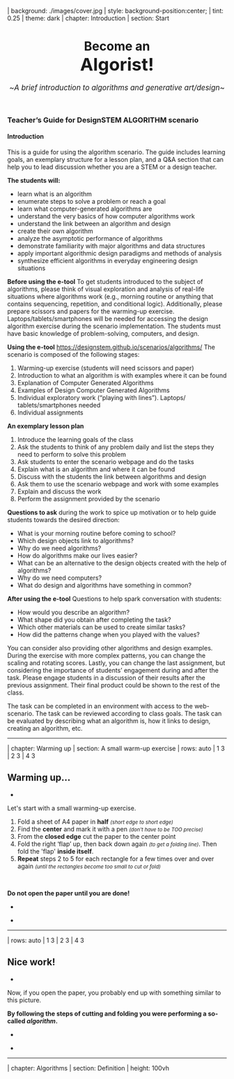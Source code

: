 | background: ./images/cover.jpg
| style: background-position:center;
| tint: 0.25
| theme: dark
| chapter: Introduction
| section: Start

<center><div>

# Become an <br /><big><big>Algorist!</big></big>

<big>~*A brief introduction to algorithms and generative art/design*~</big>

<p /><br />

<f-next-button title="Start" />


</div></center>

<f-notes width="50vw" style="font-family:var(--font-serif); --base:10px; --primary:var(--darkgray)">

### Teacher’s Guide for DesignSTEM ALGORITHM scenario

#### Introduction

This is a guide for using the algorithm scenario. The guide includes learning goals, an exemplary structure for a lesson plan, and a Q&A section that can help you to lead discussion whether you are a STEM or a design teacher.

**The students will:**
- learn what is an algorithm
- enumerate steps to solve a problem or reach a goal
- learn what computer-generated algorithms are
- understand the very basics of how computer algorithms work
- understand the link between an algorithm and design
- create their own algorithm
- analyze the asymptotic performance of algorithms
- demonstrate familiarity with major algorithms and data structures
- apply important algorithmic design paradigms and methods of analysis
- synthesize efficient algorithms in everyday engineering design situations


**Before using the e-tool**
To get students introduced to the subject of algorithms, please think of visual exploration and analysis of real-life situations where algorithms work (e.g., morning routine or anything that contains sequencing, repetition, and conditional logic). Additionally, please prepare scissors and papers for the warming-up exercise. Laptops/tablets/smartphones will be needed for accessing the design algorithm exercise during the scenario implementation.
The students must have basic knowledge of problem-solving, computers, and design. 


**Using the e-tool** https://designstem.github.io/scenarios/algorithms/
The scenario is composed of the following stages:
1. Warming-up exercise (students will need scissors and paper)
2. Introduction to what an algorithm is with examples where it can be found
3. Explanation of Computer Generated Algorithms
4. Examples of Design Computer Generated Algorithms
5. Individual exploratory work (“playing with lines”). Laptops/ tablets/smartphones needed
6. Individual assignments

**An exemplary lesson plan**
1. Introduce the learning goals of the class
2. Ask the students to think of any problem daily and list the steps they need to perform to solve this problem
3. Ask students to enter the scenario webpage and do the tasks
4. Explain what is an algorithm and where it can be found
5. Discuss with the students the link between algorithms and design
6. Ask them to use the scenario webpage and work with some examples
7. Explain and discuss the work
8. Perform the assignment provided by the scenario

**Questions to ask** during the work to spice up motivation or to help guide students towards the desired direction:
* What is your morning routine before coming to school?
* Which design objects link to algorithms?
* Why do we need algorithms?
* How do algorithms make our lives easier?
* What can be an alternative to the design objects created with the help of algorithms? 
* Why do we need computers?
* What do design and algorithms have something in common?

**After using the e-tool**
Questions to help spark conversation with students:
* How would you describe an algorithm?
* What shape did you obtain after completing the task?
* Which other materials can be used to create similar tasks?
* How did the patterns change when you played with the values?

You can consider also providing other algorithms and design examples. During the exercise with more complex patterns, you can change the scaling and rotating scores. Lastly, you can change the last assignment, but considering the importance of students’ engagement during and after the task. Please engage students in a discussion of their results after the previous assignment. Their final product could be shown to the rest of the class.
 
The task can be completed in an environment with access to the web-scenario.
The task can be reviewed according to class goals.
The task can be evaluated by describing what an algorithm is, how it links to design, creating an algorithm, etc.

</f-notes>

---









| chapter: Warming up
| section: A small warm-up exercise
| rows: auto
| 1 3
| 2 3
| 4 3 


<div class="bottom">
  
  ## Warming up... 
</div>
 
-

Let's start with a small warming-up exercise.

1. Fold a sheet of A4 paper in **half** <small>*(short edge to short edge)*</small> 
2. Find the **center** and mark it with a pen  <small>*(don't have to be TOO precise)*</small> 
3. From the **closed edge** cut the paper to the center point 
4. Fold the right ‘flap’ up, then back down again <small>*(to get a folding line)*</small>. Then fold the 'flap' **inside itself**.
5. **Repeat** steps 2 to 5 for each rectangle for a few times over and over again <small>*(until the rectangles become too small to cut or fold)*</small>

<br />

**Do not open the paper until you are done!**

-

<f-image src="./images/origami-instructions.jpg" style="--image-size:contain; --image-min-height: 60vh;" />

<!-- ![Origami instructions](./images/origami-instructions.jpg "Origami instructions") -->

-

<f-next-button title="Next: see the result" />

---










| rows: auto
| 1 3 
| 2 3
| 4 3
 
<div class="bottom">
  
  ## Nice work!
</div>

-

Now, if you open the paper, you probably end up with something similar to this picture. 
 
**By following the steps of cutting and folding you were performing a so-called <var>algorithm</var>.**

-

<f-image src="./images/origami-output.jpg" style="background-position:50% 50%; --image-min-height:80vh;" />

-

<f-next-button title="Next: definition"  />

---








| chapter: Algorithms
| section: Definition
| height: 100vh

<div style="display:flex; flex-direction:column; justify-content: center; align-items: center; height:100%; text-align:center;">

## <var>algorithm</var>

in mathematics and computer science, is an unambiguous specification of how to solve a class of problems <f-link to="https://en.wikipedia.org/wiki/Algorithm">Wikipedia</f-link>

<br />

<small>Or to put it simple:</small>

> #### algorithm *is a set of specific steps needed to solve a problem*
  
<br />

 <f-next-button title="Next: they are everywhere!" />

</div>
  

---










| section: Everyday algorithms
| rows: auto
| 1 3
| 2 3
| 4 3 
 
<div class="bottom">
  
  ## Actually, we solve problems with algorithms every day
</div>

-

Probably without even noticing. These are often called <var>everyday algorithms</var>. Let's take a look at some examples. 
 
Maybe the most common example of an everyday algorithm is **cooking**. You have to follow specific steps (recipe) to make a delicious meal.

-

<f-image src="./images/everyday-recipe_3.jpg" style="background-size: cover; background-position:90% 50%;" />

<small>*Preparing food means using algorithms.*</small>

-

 <f-next-button title="Next: more everyday algorithms" />

---










| rows: auto
| 1 1
| 2 3
| 4 4

## More examples of everyday algorithms

<br />

-

##### Folding a t-shirt
 
<!-- ![T-shirt folding](./images/shirt.gif "T-shirt folding")  -->

<f-image src="./images/shirt.gif" style="--image-size: cover; --image-position:center; --image-height:51.5vh;" />

<!-- <f-image src="./images/everyday-tshirt.jpg" style="background-size: cover; background-position:50% 50%; --image-min-height: 30vh;" /> -->
 
<small>*There is more than one method to fold a t-shirt. Every technique is a "different algorithm" of t-shirt folding.*</small>

-

##### Building a brick wall
 
  <!-- ![Brick wall](./images/everyday-wall_2.jpg "Brick wall")  -->

<f-image src="./images/everyday-wall_2.jpg" style="--image-size: cover; --image-position:center; --image-height:51.5vh;" />
 
<small>*Building a stable brick wall is based on an algorithm too: You have to put the bricks so that every other row of bricks is shifted by half of its size compared to the previous row.*</small>

-

<br />

<f-next-button title="Next: computer algorithms" />

---








| section: Computer algorithms
| rows: auto
| cols: 2fr 1fr
| 1 4
| 2 4
| 3 4

<div class="bottom">
  
  ## Computer generated algorithms
</div>

-

Cooking, folding a t-shirt, building a wall &ndash; these activities consist of relatively simple instructions (i.e., ‘algorithms’).

**Computers also perform algorithms. More complex algorithms may require a lot of computing power &ndash; so much that ordinary people cannot manage it by themselves.**
 
Computers and design go together well. This last decade has seen the emergence of a new way of designing that’s all about the conscious use of algorithms mixed with the computational power of computers. A lot of designers, artists, and architects have been using computers and sophisticated algorithms to create stunning work.

-

 <f-next-button title="Next" />

-


---






| rows: auto
| cols: 2fr 1fr
| 1 1
| 2 4
| 3 4


<div class="bottom">
  
  ## Keep in mind:
</div>

-

1. Not all computational design is generative design,
2. And not all generative design is computational.
3. Not every use of computers in design is ‘generative.’

#### And now, let's take a look at some examples of computer-generated algorithms in design:

-

 <f-next-button title="Next: algorithms in design" />

-

---







| chapter: Algorithmic art 
| section: Examples
| rows: auto
| cols: 2fr 1fr
| 2 1
| 2 3


## Grotto set design 
*by Michael Hansmeyer*

Grotto set design for Mozart's opera Zauberflöte, directed by Romeo Castellucci

> ~*“I want to assume the Mozartian potion and bring it to its maximum effect, and here in the gardens is the artificial grotto, the feathers of the fowler, the ceruse white with the artificial fly, the symmetry, palace of the 18th century.”*~

<f-link to="http://www.michael-hansmeyer.com/">michael-hansmeyer.com</f-link>

-

<!-- ![Example 1](./images/candy-hansmeyer.jpg "Example 1") -->
<f-image src="./images/candy-hansmeyer.jpg" style="background-position:50% 90%; --image-min-height:80vh;" />

<f-notes title="Credits" size="half">

  Zauberflöte 2018 (available at http://www.michael-hansmeyer.com/zauberfloete, accessed on 24.01.2019)

</f-notes>

-

<f-next-button title="Next" />

---





| rows: auto
| cols: 2fr 1fr
| 2 1
| 2 3


## A table 
*by Stefan Bassing*

Designer Stefan Bassing has used digital modeling to create a pair of tables, made from repetitive elements to simplify the production process.

> ~*“Once the furniture is created as a digital model, the role of the computer is at the forefront. The computer numerically controls (CNC) the bending machine, converting steel rods into parts for use. Then, these would be assembled by a craftsperson, before being copper plated.”*~

<f-link to="https://stefanbassing.com/">stefanbassing.com</f-link>

-

<!-- ![Example 1](./images/candy-hansmeyer.jpg "Example 1") -->
<f-image src="./images/candy-dezeen.jpg" style="background-position:30% 50%; --image-min-height:80vh;" />

<f-notes title="Credits" size="half">

  Tucker 2016, (available at https://www.dezeen.com/2016/03/26/stefan-bassing-barlett-school-architecture-digital-modelling-table-no-1-2-identical-components/, accessed on 24.01.2019)

</f-notes>

-

<f-next-button title="Next" />

---






| rows: auto
| cols: 2fr 1fr
| 2 1
| 2 3


## “Entangle” wall tiles 
*by Lynne MacLachlan*

“Entangle” is a 3D printed wall tilling system, taking inspiration from mathematical tiling principles and quantum mechanics.

> ~*“Based on the mathematical principles of Truchet tiles, two modular segments can be combined in a myriad of different ways. It is possible to create various wave patterns, knot designs, complex repeating patterns, or fill space in a random fashion. (McLachlan 2017).”*~
 
<f-link to="https://lynnemaclachlan.co.uk/">lynnemaclachlan.co.uk</f-link>

-

<f-image src="./images/candy-maclachlan.jpg" style="background-position:50% 50%; --image-min-height:80vh;" />

<f-notes title="Credits">

  Entangle 2017 (available at https://lynnemaclachlan.co.uk/blogs/projects/entangle-wall-tiles, accessed on 24.01.2019)

</f-notes>

-

<f-next-button title="Next" />

---







| rows: auto
| cols: 2fr 1fr
| 2 1
| 2 3


## “Sand Spline” - generative art 
*by Anders Hoff*

The idea is based on the concept of mathematical B-splines.

The author mentions that in mathematics, a B-spline is a smooth spline that is drawn from a number of nodes (control points) without necessarily passing through the nodes themselves.

<f-link to="https://inconvergent.net/">inconvergent.net</f-link>

-

<f-image src="./images/candy-sandspline.jpg" style="background-position:50% 50%; --image-min-height:80vh;" />

<f-notes title="Credits">

  Sand spline (available at https://inconvergent.net/generative/sand-spline/, accessed on 24.01.2019)

</f-notes>

-

<f-next-button title="Next" />

---






| rows: auto
| cols: 2fr 1fr
| 2 1
| 2 3


## “ProtoHouse” 
*by SoftKill*

Softkill Design has recently completed “ProtoHouse,” a prototype for the first 3D printed house, that has the same structure as human bones.

The ProtoHouse project was developed in the Architectural Association School's Design Research Lab within the 'behavioral matter' studio of Robert Stuart-Smith. The project investigated the developmental potential of the latest Selective Laser Sintering technologies, testing the boundaries of large scale 3D printing. The designing was done with computer algorithms that micro-organize the printed material itself.

<f-link to="http://protohouse.tumblr.com/">protohouse.tumblr.com</f-link>

-

<f-image src="./images/candy-softkill.jpg" style="background-position:50% 50%; --image-min-height:80vh;" />

<f-notes title="Credits">

  Fairs 2012 (available at https://www.dezeen.com/2012/10/23/protohouse-by-softkill-design/, accessed on 24.01.2019)

</f-notes>

-

<f-next-button title="Next" />

---










| rows: auto
| cols: 2fr 1fr
| 1 4
| 2 4
| 3 4


<div class="bottom">

  ## That was nice!
</div>

-

You might think that probably they use very expensive supercomputers plus knowledge of wizardry to make such stuff. 

However, with basic knowledge of coding, we can demonstrate that **even simple sets of rules can create quite exciting results**. 

-

 <f-next-button />

-



---








| section: How computer algorithms work?
| rows: auto
| 1 1 1 1 1
| 2 3 4 5 6
| 7 7 7 7 7 

## How do computer algorithms work?

### There are five key aspects:

-

## 1.

### <var>finite&shy;ness</var>
The algorithm **must always terminate** after a finite number of steps.

-

## 2.

### <var>definite&shy;ness</var>
**Each step must be precisely defined;** the actions to be carried out must be rigorously and unambiguously specified for each case.

-

## 3.

### <var>input</var> 
An algorithm **has zero or more inputs**, taken from a specified set of objects.

-

## 4.

### <var>output</var>
An algorithm **has one or more outputs**, which have a specified relation to the inputs.

-

## 5.

### <var>effective&shy;ness</var>
**All operations** to be performed must be **sufficiently basic** that they can be done exactly and in finite length (Knut 1997)

-

<f-next-button title="Next" />

---







| rows: auto
| 1 1 1
| 2 3 4
| 5 5 5

## More specifically, an algorithm is composed of:

-

## 1.

### <var>input</var> 
You feed some parameters (variables) or data to your algorithm.

-

## 2.

### <var>processing</var> 
The algorithm does the computing.

-

## 3.

### <var>output</var>
You get a result.

-

 <f-next-button />

---








| chapter: Step by step interactive


<center>

<div style="max-width:1024px;">

## Let's play with some interactive examples

On the following page, you can see how most basic operations like <var>repeating</var>, <var>scaling</var> and <var>rotation</var> can generate quite complex patterns from most basic objects like lines, squares and circles.    

<br>

**Go crazy and play around!**

<br>

<f-next-button title="Go!" />

</div>

</center>

---









| section: Lines
| rows: auto
| cols: 20% 50% 20%
| 1 1 1
| 2 3 4 
 
## a. Just some lines

-

***Move the sliders*** and see what happens. Nothing too special here &ndash; our simple algorithm creates a grid of small lines that change when parameters change. Parameters change when you move the sliders. You should see some dashed lines pattern. That's it.

-

<f-scene responsive class="fullWidthScene" >
  <f-grid-pattern 
    :cols="2+Math.round(4/get('step1',0.6))" 
    :rows="2+Math.round(4/get('step1',0.6))" 
    :step="get('step1',0.6)">
    <f-line 
      :points="[ 
        { x: -get('width1', 0.1)/2, y: 0 }, 
        { x: get('width1', 0.1), y: 0 }, 
      ]"  
      :stroke-width="2"
    /> 
  </f-grid-pattern>
</f-scene>

-

<f-slider title="Grid size" 
    from="0.2"
    to="2"
    :value="0.6"
    set="step1"
/>
<f-slider title="Line length" 
    from="-1"
    to="1"
    :value="0.01"
    set="width1"
/>

<br />

<small>***HINT:*** *Try to make the grid size smaller than 0.5 and the lines longer than 0.2*</small>

<f-next-button title="Next: add rotation" v-if="get('step1') < 0.5 && Math.abs(get('width1')) > 0.16" />


---









| section: Rotation
| rows: auto
| cols: 20% 50% 20%
| 1 1 1
| 2 3 4

## b. Let's add rotation

-

Ok, now you have three sliders &ndash; we have added ***rotation***. Play with them and see if you can create any exciting output.

-

<f-scene responsive>
  <f-grid-pattern :cols="2+Math.round(4/get('step2',0.6))" :rows="2+Math.round(4/get('step2',0.6))" :step="get('step2',0.3)">
    <f-group :rotation=" get('rotation2',0) "> 
      <f-line
        :points="[ 
          { x: -get('width2', 0)/2, y: 0 }, 
          { x: get('width2', 0), y: 0 }, 
        ]"  
        :stroke-width="2"  
      /> 
    </f-group>
  </f-grid-pattern>
</f-scene>

-

<f-slider title="Grid size" 
    from="0.26"
    to="1"
    step="0.02"
    :value="0.3"
    set="step2"
/>
<f-slider title="Line length" 
    from="-2"
    to="2"
    step="0.05"
    :value="0.01"
    set="width2"
/>
<f-slider title="Rotation" 
    from="-180"
    to="180"
    step="0.1"
    :value="0.01"
    set="rotation2"
    plain="false"
/>

<br />

<small>***HINT:*** *Try to make the grid size smaller than 0.4, the lines longer than 1 and the rotation bigger than 30.*</small>

<br />

<f-next-button title="Next: boxes" v-if="get('step2') < 0.4 && Math.abs(get('width2')) > 1 && Math.abs(get('rotation2')) > 30" />


---









| section: Boxes
| rows: auto
| cols: 20% 50% 20%
| 1 1 1
| 2 3 4

## c. Boxes

-

Simple lines can get boring quite fast. Let's explore a few more complex shapes. Now let's play with a box. Boxes can get pretty cool if you make them **overlap** and **rotate** them a bit. Give it a try!

-

<f-scene responsive>
  <f-grid-pattern :cols="2+Math.round(4/get('step3',0.6))" :rows="2+Math.round(4/get('step3',0.6))" :step="get('step3',1)">
    <f-group :rotation="get('rotation3',0)"> 
      <f-box 
        :stroke-width="2"
        :scale="get('width3',0.6)" 
      /> 
    </f-group>
  </f-grid-pattern>
</f-scene>

-

<f-slider title="Grid size" 
    from="0.3"
    to="2"
    step="0.02"
    :value="1"
    v-on:value="i => set('step3', i)"
/>
<f-slider title="Box size" 
    from="-1"
    to="3"
    step="0.02"
    :value="0.6"
    v-on:value="i => set('width3', i)"
/>
<f-slider title="Rotation" 
    from="-180"
    to="180"
    step="0.1"
    :value="-0.001"
    v-on:value="i => set('rotation3', i)"
/>

<br />

<small>***HINT:*** *Try to make the grid size smaller than 0.5, the box bigger than 1 and the rotation higher than 45.*</small>

<f-next-button title="Next: circles" v-if="get('step3') < 0.5 && Math.abs(get('width3')) > 1 && Math.abs(get('rotation3')) > 45" />

---









| section: Circles
| rows: auto
| cols: 20% 50% 20%
| 1 1 1
| 2 3 4

## d. Circles

-

**Circles are just CRAZY!** Remember: All we are doing here is to repeat a straightforward circle and to adjust its radius, but the visual output can get very complex and exciting.

-

<f-scene responsive id="algrtmCircles">
  <f-grid-pattern :cols="2+Math.round(4/get('step4',0.6))" :rows="2+Math.round(4/get('step4',0.6))" :step="get('step4',0.5)">
    <f-group> 
      <f-circle 
          :stroke-width="2"  
          :scale = "get('width4',0.2)" 
        /> 
    </f-group>
  </f-grid-pattern>
</f-scene>

-

<f-slider title="Grid size" 
    from="0.2"
    to="2"
    step="0.01"
    :value="0.5"
    v-on:value="i => set('step4', i)"
/>
<f-slider title="Circle size" 
    from="0.1"
    to="2"
    step="0.01"
    :value="0.2"
    v-on:value="i => set('width4', i)"
/>

<br />

<small>***HINT:*** *Try to make the grid size smaller than 0.4 and the circle bigger than 1.*</small>

<f-next-button title="Next: random" v-if="get('step4') < 0.4 && get('width4') > 1" />

<!-- <button v-on:click="send('download', 'algrtmCircles')">Download</button> -->

---









| section: Random circles
| rows: auto
| cols: 20% 50% 20%
| 1 1 1
| 2 3 4

## e. Random

-

Too much control may not always be a good thing &mdash; sometimes, you get more exciting and unexpected results if you just let things happen. Let's allow the computer to generate **random** patterns &mdash; all you have to do is to ***press the button***. 

-

<f-scene responsive id="algrtmRandom">
  <f-grid-pattern :cols="2+Math.round(4/randomizer(0.2, 0.6))" :rows="2+Math.round(4/randomizer(0.2, 0.6))" :step="randomizer(0.2, 0.6)">
    <f-group> 
      <f-circle 
          stroke-width="2"  
          :scale = "get('randomR', randomizer( 0.2, 1))" 
        />  
    </f-group>
  </f-grid-pattern>
</f-scene>

-

<button 
    v-on:click="set( 'randomR', randomizer( 0.2, 1) )" class="primary"
    style="background:var(--blue)">Random generator</button>

<small v-if="get('randomR')">***HINT:*** *If the pattern looks boring, press the button again - you'll get a new pattern.*</small>

<!-- &nbsp;

<f-sidebar src="random-lines.md" title="Random lines" width="60vw" overlay /> -->

&nbsp;

<f-next-button v-if="get('randomR')" title="Next" />

<!-- <button v-on:click="send('download', 'algrtmRandom')">Download</button> -->

---









| chapter: Epilogue
| section: Conclusion
| rows: auto
| cols: 3fr 1fr

| 1 3
| 2 3
| 4 3

<div class="bottom">
  
  ## This was just the beginning &ndash;<br><small>like a tiny tip of a huge iceberg!</small>
</div>

-

But hopefully, with these super basic examples, you saw how simple shapes could be combined, and some basic operations like repeating, scaling, and rotating can generate a lot of intricate patterns.

When we add other important properties like <var>color</var>, <var>stroke width</var>, <var>transparency</var> and so on, we can alter the algorithm further and receive different output.

Plus, it is possible to let different functions and/or data, such as <var>randomness</var>, <var>noise</var>, <var>sine wave</var>, <var>user input</var>, <var>voice</var>, <var>weather information</var>, <var>tweets</var> etc affect the parameters and then we have much more options and complex results.

But let all this be a subject for the next time or better yet &ndash; let this be something for you to discover by yourself :)

-

-

<f-next-button title="Next" />

---










| rows: auto
| section: Last task
| 1 1
| 2 3
| 4 4

## Are you ready to become an Algorist yourself?

-

Your **final task** is to create an algorithm for the "hardware" that you started this scenario with: paper and scissors!

**Try to create a different algorithm from the one we started with.** Experiment with different folds and cuts. Don't be afraid to make a "mistake," there are no mistakes here, just different algorithms.

-

1. Create a 5-step algorithm.

2. Define and enumerate the steps.

3. Discuss what your algorithm is and how it can be improved.

4. In which way can algorithms be used in design other than in architecture — research other options where this can be applied to e.g., graphic design or product design.

5. **Have fun! :)**

-

<f-next-button title="What next?" />

---

| section: What next?
| background: ./images/cover.jpg
| theme: dark
| 1 1 1
| 2 3 3
| 2 4 5

## What to do next?

-

#### Related DesignSTEM projects:

<br>

<a href="../patterns">2D/3D patterns</a> allows to play around with 2D pattern compositions.

<a href="../frequency">Frequency and Motion</a> From praxiscope to cinema to GIFs: learn the science behind the moving image.
  
<a class="tertiary" href="../"><f-leftarrow-icon /> Back to projects</a>

-
  
#### Other materials:

-

<a href="https://www.bbc.com/ideas/videos/why-algorithms-are-called-algorithms/p07gdlwf" target="_blank">Why algorithms are called algorithms</a> BBC Ideas video

<a href="https://algorithms.design/" target="_blank">How Artificial Intelligence is Changing Design</a>

<a href="https://www.khanacademy.org/computing/computer-science/algorithms" target="_blank">Khan Academy Algorithms course</a>

<a href="http://www.arturneufeld.com/research/fontjoy" target="_blank">Artur Neufeld:</a> About creativity, algorithms and the future of graphic design

<a href="https://www.youtube.com/watch?v=8Uo6zFwSO78" target="_blank">Talk at FITC</a> and <a href="https://mattdesl.svbtle.com/">Blog</a> of Matt DesLauriers, an artist and freelance creative coder

-

<a href="https://generated.space/" target="_blank">Generated Spaces</a> by Kjetil Golid

<a href="https://generativeartistry.com/">Generative Artistry</a> by Tim Holman. 
<a href="https://spec.fm/podcasts/toolsday/186315" target="_blank">Toolsday podcast</a> with Tim Holman.

<a href="https://twitter.com/hashtag/plottertwitter" target="_blank">#plottertwitter</a> - plotter art.

<a href="https://www.creativeapplications.net" target="_blank">Creative Applications</a> - digital art blog

<a href="http://blouze.github.io/projets/harmonogrammes/" target="_blank">Harmonogrammes</a> - a Chrome experiment

<a href="https://www.openprocessing.org/browse/#">OpenProcessing</a> 

<a href="https://www.derivative.ca/" target="_blank">Touch Designer</a>


